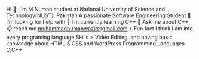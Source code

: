 Hi 👋, 
I'm M Numan student at National University of Science and Technology(NUST), Pakistan
A passionate Software Engineering Student
🤝 I’m looking for help with
🌱 I’m currently learning C++
💬 Ask me about C++
📫  reach me
muhammadnumanwazir@gmail.com
⚡ Fun fact
I think I am into every programing language
Skills > Video Editing, and having basic knowledge about HTML & CSS and WordPress
Programming Languages
C,C++
